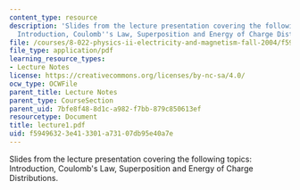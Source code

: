 ```yaml
---
content_type: resource
description: 'Slides from the lecture presentation covering the following topics:
  Introduction, Coulomb''s Law, Superposition and Energy of Charge Distributions.'
file: /courses/8-022-physics-ii-electricity-and-magnetism-fall-2004/f59496323e413301a73107db95e40a7e_lecture1.pdf
file_type: application/pdf
learning_resource_types:
- Lecture Notes
license: https://creativecommons.org/licenses/by-nc-sa/4.0/
ocw_type: OCWFile
parent_title: Lecture Notes
parent_type: CourseSection
parent_uid: 7bfe8f48-8d1c-a982-f7bb-879c850613ef
resourcetype: Document
title: lecture1.pdf
uid: f5949632-3e41-3301-a731-07db95e40a7e
---
```

Slides from the lecture presentation covering the following topics: Introduction, Coulomb's Law, Superposition and Energy of Charge Distributions.